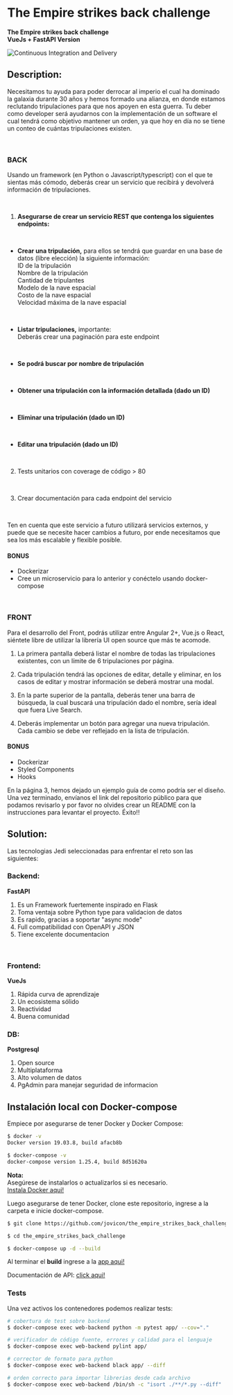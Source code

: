 # The Empire strikes back challenge
**The Empire strikes back challenge**   
**VueJs + FastAPI Version**  

![Continuous Integration and Delivery](https://github.com/jovicon/the_empire_strikes_back_challenge/workflows/Continuous%20Integration%20and%20Delivery/badge.svg?branch=main)

## Description:
Necesitamos tu ayuda para poder derrocar al imperio el cual ha dominado la galaxia durante
30 años y hemos formado una alianza, en donde estamos
reclutando tripulaciones para que nos apoyen en esta guerra. Tu deber como developer
será ayudarnos con la implementación de un software el cual tendrá como objetivo
mantener un orden, ya que hoy en día no se tiene un conteo de cuántas tripulaciones
existen.  

<br>

### BACK
Usando un framework (en Python o Javascript/typescript) con el que te sientas más
cómodo, deberás crear un servicio que recibirá y devolverá información de tripulaciones.

<br>

1. **Asegurarse de crear un servicio REST que contenga los siguientes endpoints:**

<br>

* **Crear una tripulación,** para ellos se tendrá que guardar en una base de datos (libre elección) la siguiente información:  
   ID de la tripulación  
   Nombre de la tripulación  
   Cantidad de tripulantes  
   Modelo de la nave espacial  
   Costo de la nave espacial  
   Velocidad máxima de la nave espacial  

<br>

* **Listar tripulaciones,** importante:  
   Deberás crear una paginación para este endpoint
<br>

* **Se podrá buscar por nombre de tripulación**
<br>

* **Obtener una tripulación con la información detallada (dado un ID)**
<br>

* **Eliminar una tripulación (dado un ID)**
<br>

* **Editar una tripulación (dado un ID)**
<br>

2. Tests unitarios con coverage de código > 80

<br>

3. Crear documentación para cada endpoint del servicio

<br>

Ten en cuenta que este servicio a futuro utilizará servicios externos, 
y puede que se necesite hacer cambios a futuro, 
por ende necesitamos que sea los más escalable y flexible posible.

#### BONUS
* Dockerizar
* Cree un microservicio para lo anterior y conéctelo usando docker-compose
<br>

### FRONT
Para el desarrollo del Front, podrás utilizar entre Angular 2+, Vue.js o React, siéntete libre
de utilizar la librería UI open source que más te acomode.  


1. La primera pantalla deberá listar el nombre de todas las tripulaciones existentes, con
un límite de 6 tripulaciones por página.

2. Cada tripulación tendrá las opciones de editar, detalle y eliminar, en los casos de
editar y mostrar información se deberá mostrar una modal.

3. En la parte superior de la pantalla, deberás tener una barra de búsqueda, la cual
buscará una tripulación dado el nombre, sería ideal que fuera Live Search.

4. Deberás implementar un botón para agregar una nueva tripulación.
Cada cambio se debe ver reflejado en la lista de tripulación.

#### BONUS
* Dockerizar
* Styled Components
* Hooks

En la página 3, hemos dejado un ejemplo guía de como podría ser el diseño.
Una vez terminado, envíanos el link del repositorio público para que podamos revisarlo y por
favor no olvides crear un README con la instrucciones para levantar el proyecto.
Éxito!!
<br>

## Solution:  

Las tecnologias Jedi seleccionadas para enfrentar el reto son las siguientes:

### Backend: 

**FastAPI**
1. Es un Framework fuertemente inspirado en Flask 
2. Toma ventaja sobre Python type para validacion de datos
3. Es rapido, gracias a soportar "async mode"
4. Full compatibilidad con OpenAPI y JSON
5. Tiene excelente documentacion 

<br>

### Frontend:

**VueJs**
1. Rápida curva de aprendizaje
2. Un ecosistema sólido
3. Reactividad
4. Buena comunidad

### DB:

**Postgresql**
1. Open source
2. Multiplataforma
3. Alto volumen de datos
4. PgAdmin para manejar seguridad de informacion


## Instalación local con Docker-compose
Empiece por asegurarse de tener Docker y Docker Compose:
```bash
$ docker -v
Docker version 19.03.8, build afacb8b

$ docker-compose -v
docker-compose version 1.25.4, build 8d51620a
```
**Nota:**  
Asegúrese de instalarlos o actualizarlos si es necesario.  
[Instala Docker aqui!](https://docs.docker.com/get-docker/)  

Luego asegurarse de tener Docker, clone este repositorio, ingrese a la carpeta e inicie docker-compose.
```bash
$ git clone https://github.com/jovicon/the_empire_strikes_back_challenge.git

$ cd the_empire_strikes_back_challenge

$ docker-compose up -d --build
```

Al terminar el **build** ingrese a la [app aqui!](http://localhost:8080/)  

Documentación de API: [click aqui!](http://localhost:8002/docs)  

### Tests

Una vez activos los contenedores podemos realizar tests:
```bash
# cobertura de test sobre backend
$ docker-compose exec web-backend python -m pytest app/ --cov="."

# verificador de código fuente, errores y calidad para el lenguaje
$ docker-compose exec web-backend pylint app/

# corrector de formato para python
$ docker-compose exec web-backend black app/ --diff

# orden correcto para importar librerias desde cada archivo
$ docker-compose exec web-backend /bin/sh -c "isort ./**/*.py --diff"
```